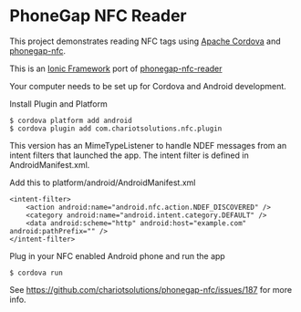 # PhoneGap NFC Reader

This project demonstrates reading NFC tags using [Apache Cordova](http://cordova.io) and [phonegap-nfc](https://github.com/chariotsolutions/phonegap-nfc).

This is an [Ionic Framework](http://ionicframework.com/) port of [phonegap-nfc-reader](https://github.com/don/phonegap-nfc-reader)

Your computer needs to be set up for Cordova and Android development.

Install Plugin and Platform

    $ cordova platform add android
    $ cordova plugin add com.chariotsolutions.nfc.plugin


This version has an MimeTypeListener to handle NDEF messages from an intent filters that launched the app. The intent filter is defined in AndroidManifest.xml.

Add this to platform/android/AndroidManifest.xml

    <intent-filter>
        <action android:name="android.nfc.action.NDEF_DISCOVERED" />
        <category android:name="android.intent.category.DEFAULT" />
        <data android:scheme="http" android:host="example.com" android:pathPrefix="" />
    </intent-filter>


Plug in your NFC enabled Android phone and run the app

    $ cordova run


See https://github.com/chariotsolutions/phonegap-nfc/issues/187 for more info.
